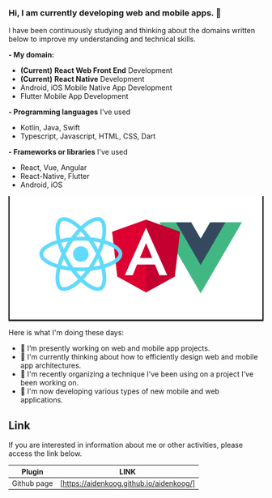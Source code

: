 ### Hi, I am currently developing web and mobile apps. 👋

I have been continuously studying and thinking about the domains written below to improve my understanding and technical skills.

**- My domain:**
  - **(Current)** **React Web Front End** Development
  - **(Current)** **React Native** Development
  - Android, iOS Mobile Native App Development
  - Flutter Mobile App Development
  
**- Programming languages** I've used
  - Kotlin, Java, Swift
  - Typescript, Javascript, HTML, CSS, Dart
  
**- Frameworks or libraries** I've used
  - React, Vue, Angular
  - React-Native, Flutter
  - Android, iOS

<p align="center" style="background-color: #000">
  <img src="main_logo.png" width="500" height="244" alt="accessibility text">
</p>

Here is what I'm doing these days:

- 🔭 I’m presently working on web and mobile app projects.
- 🌱 I'm currently thinking about how to efficiently design web and mobile app architectures.
- 🔭 I'm recently organizing a technique I've been using on a project I've been working on.
- 🌱 I'm now developing various types of new mobile and web applications.

## Link

If you are interested in information about me or other activities, please access the link below.

| Plugin      | LINK                                     |
| ----------- | ---------------------------------------- |
| Github page | [https://aidenkoog.github.io/aidenkoog/] |
